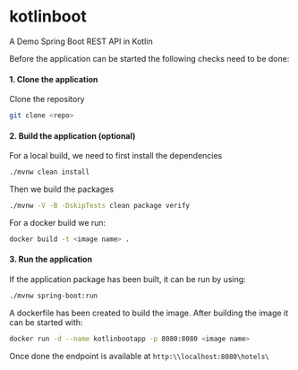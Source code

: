 # kotlinboot
A Demo Spring Boot REST API in Kotlin

Before the application can be started the following checks need to be done:

#### 1. Clone the application
Clone the repository
```bash
git clone <repo>
```
#### 2. Build the application (optional)
For a local build, we need to first install the dependencies
```bash
./mvnw clean install
```
Then we build the packages
```bash
./mvnw -V -B -DskipTests clean package verify
```
For a docker build we run:
```bash
docker build -t <image name> .
```

#### 3. Run the application
If the application package has been built, it can be run by using: 
```bash
./mvnw spring-boot:run
```
A dockerfile has been created to build the image. After building the image it can be started with: 
```bash
docker run -d --name kotlinbootapp -p 8080:8080 <image name>
```
Once done the endpoint is available at `http:\\localhost:8080\hotels\`
